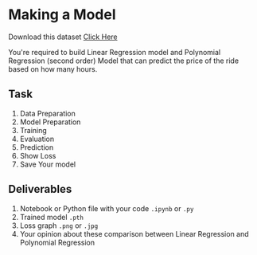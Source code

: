 # Making a Model

Download this dataset [Click Here](https://drive.google.com/file/d/1NeV1LhVA8INdMNJqVPAIG-AzoweT9Dw1/view?usp=sharing)

You're required to build Linear Regression model and Polynomial Regression (second order) Model that can predict the price of the ride based on how many hours.

## Task

1. Data Preparation
2. Model Preparation
3. Training
4. Evaluation
5. Prediction
6. Show Loss
7. Save Your model

## Deliverables

1. Notebook or Python file with your code `.ipynb` or `.py`
2. Trained model `.pth`
3. Loss graph `.png` or `.jpg`
4. Your opinion about these comparison between Linear Regression and Polynomial Regression
